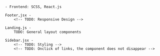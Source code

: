 <!-- For Notes within the build: -->

<!-- Stack: -->
    - Frontend: SCSS, React.js

<!-- Layout Components: -->

    Footer,jsx - 
        <!-- TODO: Responsive Design -->


<!-- Pages Components: -->
    Landing.js -
        TODO: General layout components

    Sidebar.jsx -
        <!-- TODO: Styling -->
        <!-- TODO: Onclick of links, the component does not disappear -->